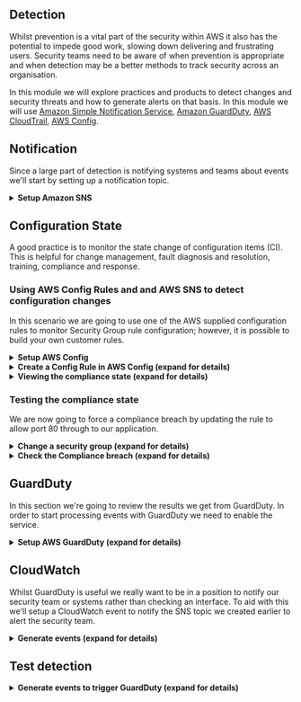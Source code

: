 ## Detection

Whilst prevention is a vital part of the security within AWS it also has the potential to impede good work, slowing down delivering and frustrating users. Security teams need to be aware of when prevention is appropriate and when detection may be a better methods to track security across an organisation.

In this module we will explore practices and products to detect changes and security threats and how to generate alerts on that basis. In this module we will use [Amazon Simple Notification Service](https://aws.amazon.com/sns/), [Amazon GuardDuty](https://aws.amazon.com/guardduty/), [AWS CloudTrail](https://aws.amazon.com/cloudtrail/), [AWS Config](https://aws.amazon.com/config/).

## Notification

Since a large part of detection is notifying systems and teams about events we'll start by setting up a notification topic.

<details>
<summary><strong>Setup Amazon SNS</strong></summary><p>

1. From the AWS Console open the SNS dashboard.

1. Click **Create Topic**
    ![sg change](https://github.com/charliejllewellyn/aws-security-workshop/blob/master/images/detection/SNS_topic.png)

1. For the **Topic Name** enter **SecurityWorkshopEvents** and click **Create Topic**

1. Click **Create subscription**

1. Change the **protocol** to **Email** and enter your email address, click **Create subscription**

1. Check your email and click the confirmation to complete the topic setup

</details>

## Configuration State

A good practice is to monitor the state change of configuration items (CI). This is helpful for change management, fault diagnosis and resolution, training, compliance and response.

### Using AWS Config Rules and and AWS SNS to detect configuration changes

In this scenario we are going to use one of the AWS supplied configuration rules to monitor Security Group rule configuration; however, it is possible to build your own customer rules.

<details>
<summary><strong>Setup AWS Config</strong></summary><p>

1. In the AWS Console open the Config service, ensuring that you have selected a region where the items you wish to monitor are present

1. Click **Get started**
    ![get started](https://github.com/charliejllewellyn/aws-security-workshop/blob/master/images/detection/config-get-started.png)

1. The defaults are useful here but we shall add in monitoring of Identity and Access Management resources (IAM)

1. Under **Resource types to record** check the tick box beside **Include global resources (e.g. AWS IAM resource)**
    ![config settings](https://github.com/charliejllewellyn/aws-security-workshop/blob/master/images/detection/config-settings.png)

1. We let Config create the Amazon S3 bucket for us but add in Amazon SNS notification of changes

1. Check the tick box beside **Stream configuration changes and notifications to an Amazon SNS topic.**

1. Choose **Choose a topic from your account** and select the SNS topic create above **SecurityWorkshopEvents**.

1. Let Config create a role for you. Choose a name which matches the naming policy for your organisation

    ![config role](https://github.com/charliejllewellyn/aws-security-workshop/blob/master/images/detection/config-role.png)

1. Click **Next**

1. We will not choose any default rules to apply yet, click **Next**

1. On the **Review** screen check that you are satisfied and press **Confirm**.
    ![config confirm](https://github.com/charliejllewellyn/aws-security-workshop/blob/master/images/detection/config-confirm.png)

1. After a short period of time, Config will be setup and you will be brought back to the dashboard
    ![config dashboard](https://github.com/charliejllewellyn/aws-security-workshop/blob/master/images/detection/config-dash.png)

</p></details>

<details>
<summary><strong>Create a Config Rule in AWS Config (expand for details)</strong></summary><p>

1. In the AWS Console open the Config service, ensuring that you have selected the region where the items you wish to monitor are present

1. Select **Rules** from the left hand menu

1. Press the **Add rule** button ![add rule](https://github.com/charliejllewellyn/aws-security-workshop/blob/master/images/detection/add-rule.png)

1. Type **security group** in the search field and click the **restricted-common-ports** card which appears
    ![restrict ports](https://github.com/charliejllewellyn/aws-security-workshop/blob/master/images/detection/restricted-common-ports.png)

1. Update the **Name** to identify it as part of the workshop, **security-workshop-restricted-common-ports**
    ![name rule](https://github.com/charliejllewellyn/aws-security-workshop/blob/master/images/detection/rule-name.png)

1. We shall leave the Trigger section as it is in this case. For creating custom rules where a smaller sub-section of a particular resource should be monitored, or where a periodic check is desired then these [options should be revisited](https://docs.aws.amazon.com/config/latest/developerguide/evaluate-config_develop-rules.html).
AWS have [a repository of custom rules here](https://github.com/awslabs/aws-config-rules).

1. Under **Scope of changes**, select **Tags** and enter **ProjectName** as the **Tag Key** and **Securityworkshop** as the **Tag Value**. This will restrict the rule to only run against the resources we have created in the workshop.
    ![trigger config](https://github.com/charliejllewellyn/aws-security-workshop/blob/master/images/detection/rule-trigger-config.png)

1. Under **Rule parameters** we want to change **blockedPort3** from 3389 to **80**. The Rule parameters in this case are the TCP ports which should not be permitted. If these rules are added to a security group then the resource will be in breach of compliance.
    ![ports to avoid](https://github.com/charliejllewellyn/aws-security-workshop/blob/master/images/detection/rule-port-config.png)

1. Click **Save**.

</p></details>

<details>
<summary><strong>Viewing the compliance state (expand for details)</strong></summary><p>

You will now see the Rules section, with the rule you have just created added in and showing a Compliance state of **Evaluating...**.

Evaluation will take a couple of minutes and the UI will update to reflect the new state of **Compliant**. You can click the **Refresh** icon if you do not see the page update.

To see the state of the Security Groups which are being monitored for compliance, click the rule name. In our example here that is **security-workshop-restricted-common-ports**.

![Noncompliant rule](https://github.com/charliejllewellyn/aws-security-workshop/blob/master/images/detection/Config_compliant.png)

</p></details>

### Testing the compliance state

We are now going to force a compliance breach by updating the rule to allow port 80 through to our application.

<details>
<summary><strong>Change a security group (expand for details)</strong></summary><p>

1. In the AWS Console open the EC2 service and select **Security Groups** from the left hand menu

1. Place a check next to the **Group ID** for the **securityImmersionDay-loadBalancer**, for example
    ![sg list](https://github.com/charliejllewellyn/aws-security-workshop/blob/master/images/detection/Config_sg_amend.png)

1. Click **Inbound** in the ribbon below

1. Click **Edit** then click **Add Rule**

1. Click **Add rule** and select **HTTP** from the dropdown. 

1. Click **Save**

</details>
<details>
<summary><strong>Check the Compliance breach (expand for details)</strong></summary>

1. In the AWS Console open the Config Service

1. After a short period of time the Compliance state of the **security-workshop-restricted-common-ports** rule will change to **Noncompliant**
    ![sg rule list](https://github.com/charliejllewellyn/aws-security-workshop/blob/master/images/detection/Config_non-compliant.png)

1. Click on the **security-workshop-restricted-common-ports** rule name

1. In the **Resources Evaluated** section, click on the Security Group ID in the **Config Timeline** column for the now **Noncompliant** loadbalancer security group rule

1. Notice the timeline which shows the changes made to the Security Group
    ![sg timeline](https://github.com/charliejllewellyn/aws-security-workshop/blob/master/images/detection/Config_sg_timeline.png)

1. Click on the **Change** link below the most recent change and note that it reflects the change we made earlier
    ![sg change](https://github.com/charliejllewellyn/aws-security-workshop/blob/master/images/detection/Config_sg_change.png)

</details>
 
## GuardDuty

In this section we're going to review the results we get from GuardDuty. In order to start processing events with GuardDuty we need to enable the service.

<details>
<summary><strong>Setup AWS GuardDuty (expand for details)</strong></summary>

1. In the AWS Console open the GuardDuty Service

1. Select **Get Started** and then **Enable GuardDuty**.
    ![sg change](https://github.com/charliejllewellyn/aws-security-workshop/blob/master/images/detection/GuardDuty.png)

1. We are now going to create a fake threat list for GuardDuty so we can force our hosts to generate events. To do this we need to change the permissions on the threat list we uploaded previously.

```
aws s3api put-object-acl --bucket YOUR_BUCKET_NAME --key securityThreatList.txt --acl public-read
```

1. In the GuardDuty console on the left menu select **Lists** 

1. Select **Add a threat list**, enter a name of **SecurityWorkshop**, enter the URL formated as follows

```
https://s3.amazonaws.com/YOUR_BUCKET_NAME/securityThreatList.txt
```

select **Plaintext** for the **Format**, finally check **I agree** and click **Add List**
    ![sg change](https://github.com/charliejllewellyn/aws-security-workshop/blob/master/images/detection/GuardDuty_list_add.png)

1. Place a check in the **Activate** box to enable the list
    ![sg change](https://github.com/charliejllewellyn/aws-security-workshop/blob/master/images/detection/GuardDuty_list_activate.png)

</details>

## CloudWatch

Whilst GuardDuty is useful we really want to be in a position to notify our security team or systems rather than checking an interface. To aid with this we'll setup a CloudWatch event to notify the SNS topic we created earlier to alert the security team.

<details>
<summary><strong>Generate events (expand for details)</strong></summary>

1. From the EC2 console open the CloudWatch dashboard.

1. Click on **Rules** in the left menu

1. Click **Create Rule**

1. Click **Edit** in the **Event Pattern Preview** and enter the JSON below

```
{
  "source": [
    "aws.guardduty"
  ],
  "detail-type": [
    "GuardDuty Finding"
  ],
  "detail": {
    "type": [
      "Backdoor:EC2/C&CActivity.B!DNS"
    ]
  }
}
```

Click **Save**

1. On the right hand side click **Add target**

1. Change the dropdown from **Lambda Function** to **SNS topic**

1. Enter the SNS from earlier **SecurityWorkshopEvents**

1. Click **Configure Details**, enter the name **SecurityWorkshopEventRule** and click **Create Rule**

</details>

## Test detection

<details>
<summary><strong>Generate events to trigger GuardDuty (expand for details)</strong></summary>

1. We are now going logon to one of the application instances to generate some alerts. To do this we need the public address of one of the instances. From the AWS console open the EC2 dashboard. In the left hand menu select **Instances**

1. In the search enter **ProjectName** and select the tag in the value select **securityImmersionDay**. 

1. Check one of the hosts and from the bottom window copy the **Public DNS (IPv4)**
    ![sg change](https://github.com/charliejllewellyn/aws-security-workshop/blob/master/images/detection/GuardDuty_ec2_host.png)

1. Open an SSH terminal and run

```
ssh -A -i LOCATION_OF_PRIVATE_KEYPAIR ec2-user@YOUR_EC@_PUBLIC_DNS
```

1. Once logged on run the following command

```
dig GuardDutyC2ActivityB.com any
curl -s http://com.minergate.pool/dkjdjkjdlsajdkljalsskajdksakjdksajkllalkdjsalkjdsalkjdlkasj  > /dev/null &
curl -s http://xdn-xmr.pool.minergate.com/dhdhjkhdjkhdjkhajkhdjskahhjkhjkahdsjkakjasdhkjahdjk  > /dev/null &
curl -s http://209.85.202.94 > /dev/null &
```

This will access the site we have defined as a threat.

1. Go back to the GuardDuty console and select **Findings** from the left menu. After about 5 minutes you should see notifications that the bad host was accessed.
    ![sg change](https://github.com/charliejllewellyn/aws-security-workshop/blob/master/images/detection/GuardDuty_finding.png)

</details>

